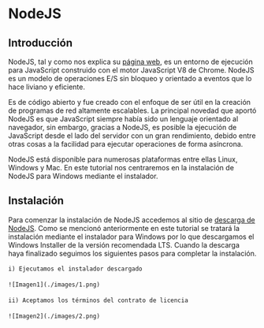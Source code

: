 # NodeJS

## Introducción

NodeJS, tal y como nos explica su [página web](https://nodejs.org/es/), es un entorno de ejecución para JavaScript
construido con el motor JavaScript V8 de Chrome. NodeJS es un modelo de operaciones E/S sin bloqueo y orientado a 
eventos que lo hace liviano y eficiente.

Es de código abierto y fue creado con el enfoque de ser útil en la creación de programas de red altamente
escalables. La principal novedad que aportó NodeJS es que JavaScript siempre había sido un lenguaje orientado
al navegador, sin embargo, gracias a NodeJS, es posible la ejecución de JavaScript desde el lado del servidor
con un gran rendimiento, debido entre otras cosas a la facilidad para ejecutar operaciones de forma asíncrona.

NodeJS está disponible para numerosas plataformas entre ellas Linux, Windows y Mac. En este tutorial nos
centraremos en la instalación de NodeJS para Windows mediante el instalador.

## Instalación

Para comenzar la instalación de NodeJS accedemos al sitio de [descarga de NodeJS](https://nodejs.org/es/download/).
Como se mencionó anteriormente en este tutorial se tratará la instalación mediante el instalador para Windows por
lo que descargamos el Windows Installer de la versión recomendada LTS. Cuando la descarga haya finalizado seguimos
los siguientes pasos para completar la instalación.

    i) Ejecutamos el instalador descargado
    
    ![Imagen1](./images/1.png)
    
    ii) Aceptamos los términos del contrato de licencia
    
    ![Imagen2](./images/2.png)